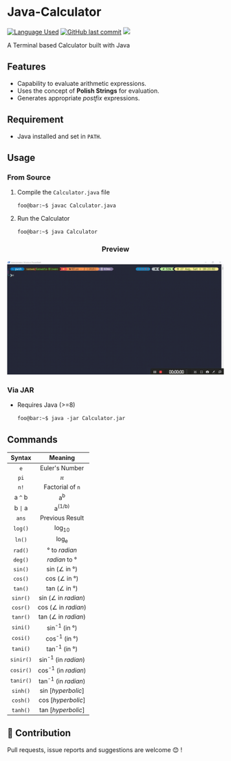 # Java-Calculator

<p align =left>
  <a href="https://github.com/JustABeginning/Java-Calculator#JAB"><img src="https://img.shields.io/badge/language-Java-brightgreen" alt="Language Used"></a>
  <a href="https://github.com/JustABeginning/Java-Calculator#JAB"><img src="https://img.shields.io/github/last-commit/JustABeginning/Java-Calculator" alt="GitHub last commit"></a>
  <a href="https://twitter.com/UnusualCoderJAB/status/1563506476249133060"><img src="https://img.shields.io/twitter/url?style=social&url=https%3A%2F%2Ftwitter.com%2FUnusualCoderJAB"></a>
</p>

A Terminal based Calculator built with Java

## Features

+ Capability to evaluate arithmetic expressions.
+ Uses the concept of **Polish Strings** for evaluation.
+ Generates appropriate *postfix* expressions.

## Requirement

+ Java installed and set in `PATH`.

## Usage

### From Source

1. Compile the `Calculator.java` file

    ```console
    foo@bar:~$ javac Calculator.java
    ```

1. Run the Calculator

    ```console
    foo@bar:~$ java Calculator
    ```

<h3 align=center>Preview</h3>

[![Usage Preview](Images/Usage.gif)](https://github.com/JustABeginning/Java-Calculator#JAB)

### Via JAR

+ Requires Java (>=8)

    ```console
    foo@bar:~$ java -jar Calculator.jar
    ```

## Commands

|Syntax|Meaning|
|:---:|:---:|
|`e`|Euler's Number|
|`pi`|<code>&#8508;</code>|
|`n!`|Factorial of `n`|
|a `^` b|a<sup>b</sup>|
|b <code>&#124;</code> a|a<sup>(1/b)</sup>|
|`ans`|Previous Result|
|`log()`|log<sub>10</sub>|
|`ln()`|log<sub>e</sub>|
|`rad()`|&deg; to *radian*|
|`deg()`|*radian* to &deg;|
|`sin()`|sin (&ang; in &deg;)|
|`cos()`|cos (&ang; in &deg;)|
|`tan()`|tan (&ang; in &deg;)|
|`sinr()`|sin (&ang; in *radian*)|
|`cosr()`|cos (&ang; in *radian*)|
|`tanr()`|tan (&ang; in *radian*)|
|`sini()`|sin<sup>-1</sup> (in &deg;)|
|`cosi()`|cos<sup>-1</sup> (in &deg;)|
|`tani()`|tan<sup>-1</sup> (in &deg;)|
|`sinir()`|sin<sup>-1</sup> (in *radian*)|
|`cosir()`|cos<sup>-1</sup> (in *radian*)|
|`tanir()`|tan<sup>-1</sup> (in *radian*)|
|`sinh()`|sin [*hyperbolic*]|
|`cosh()`|cos [*hyperbolic*]|
|`tanh()`|tan [*hyperbolic*]|

## 🧋 Contribution

Pull requests, issue reports and suggestions are welcome 😊 !
